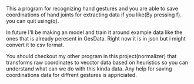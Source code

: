 
This a program for recognizing hand gestures and you are able to save coordinations of hand joints for extracting data if you like(By pressing f).
you can quit using(q).

In future I'll be making an model and train it around example data like the ones that is already peresent in GesData.
Right now it is in json but i might convert it to csv format.

You should checkout my other program in this project(normalizer) that transforms raw coordinates to vecctor data based on heuristics so you can understand what can we do with this kinda data.
Any help for saving coordinations data for diffrent gestures is appriciated. 
